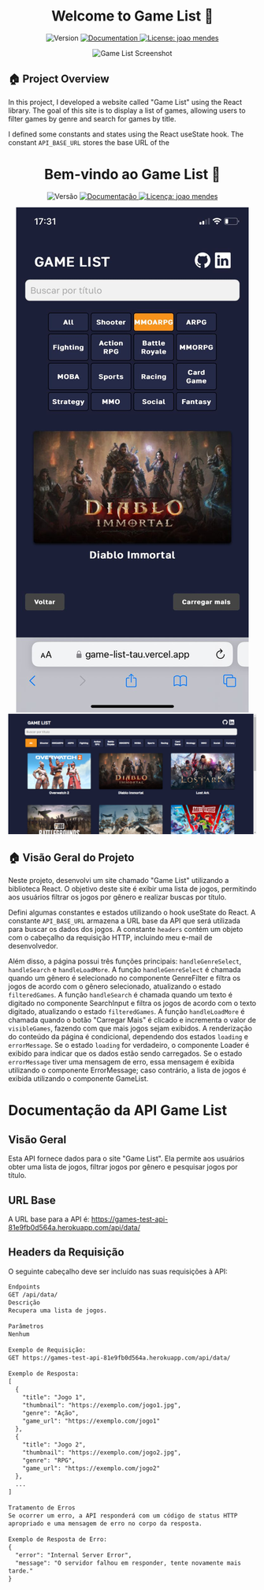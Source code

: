 <h1 align="center">Welcome to Game List 👋</h1>
<p align="center">
  <img alt="Version" src="https://img.shields.io/badge/version-1.0.0-blue.svg?cacheSeconds=2592000" />
  <a href="https://github.com/joaosmendess/Game-List#readme" target="_blank">
    <img alt="Documentation" src="https://img.shields.io/badge/documentation-yes-brightgreen.svg" />
  </a>
  <a href="https://github.com/joaosmendess/Game-List/blob/main/LICENSE" target="_blank">
    <img alt="License: joao mendes" src="https://img.shields.io/badge/License-joao mendes-yellow.svg" />
  </a>
</p>

<p align="center">
  <img alt="Game List Screenshot" src="./src/assets/screenshot-game-list.png" />
</p>

## 🏠 Project Overview
In this project, I developed a website called "Game List" using the React library. The goal of this site is to display a list of games, allowing users to filter games by genre and search for games by title. 

I defined some constants and states using the React useState hook. The constant `API_BASE_URL` stores the base URL of the <h1 align="center">Bem-vindo ao Game List 👋</h1>
<p align="center">
  <img alt="Versão" src="https://img.shields.io/badge/versão-1.0.0-blue.svg?cacheSeconds=2592000" />
  <a href="https://github.com/joaosmendess/Game-List#readme" target="_blank">
    <img alt="Documentação" src="https://img.shields.io/badge/documentação-sim-brightgreen.svg" />
  </a>
  <a href="https://github.com/joaosmendess/Game-List/blob/main/LICENSE" target="_blank">
    <img alt="Licença: joao mendes" src="https://img.shields.io/badge/Licença-joao mendes-yellow.svg" />
  </a>
</p>

<p align="center">
  <img alt="Captura de tela do Game List" src="./src/assests/WhatsApp%20Image%202023-06-25%20at%2017.32.04.jpeg" />
  <img alt="Captura de tela do Game List" src="./src/assests/screenshot-game-list.png" />
</p>

## 🏠 Visão Geral do Projeto
Neste projeto, desenvolvi um site chamado "Game List" utilizando a biblioteca React. O objetivo deste site é exibir uma lista de jogos, permitindo aos usuários filtrar os jogos por gênero e realizar buscas por título. 

Defini algumas constantes e estados utilizando o hook useState do React. A constante `API_BASE_URL` armazena a URL base da API que será utilizada para buscar os dados dos jogos. A constante `headers` contém um objeto com o cabeçalho da requisição HTTP, incluindo meu e-mail de desenvolvedor.

Além disso, a página possui três funções principais: `handleGenreSelect`, `handleSearch` e `handleLoadMore`. A função `handleGenreSelect` é chamada quando um gênero é selecionado no componente GenreFilter e filtra os jogos de acordo com o gênero selecionado, atualizando o estado `filteredGames`. A função `handleSearch` é chamada quando um texto é digitado no componente SearchInput e filtra os jogos de acordo com o texto digitado, atualizando o estado `filteredGames`. A função `handleLoadMore` é chamada quando o botão "Carregar Mais" é clicado e incrementa o valor de `visibleGames`, fazendo com que mais jogos sejam exibidos. A renderização do conteúdo da página é condicional, dependendo dos estados `loading` e `errorMessage`. Se o estado `loading` for verdadeiro, o componente Loader é exibido para indicar que os dados estão sendo carregados. Se o estado `errorMessage` tiver uma mensagem de erro, essa mensagem é exibida utilizando o componente ErrorMessage; caso contrário, a lista de jogos é exibida utilizando o componente GameList.

# Documentação da API Game List

## Visão Geral
Esta API fornece dados para o site "Game List". Ela permite aos usuários obter uma lista de jogos, filtrar jogos por gênero e pesquisar jogos por título.

## URL Base
A URL base para a API é:
https://games-test-api-81e9fb0d564a.herokuapp.com/api/data/

## Headers da Requisição
O seguinte cabeçalho deve ser incluído nas suas requisições à API:

```plaintext
Endpoints
GET /api/data/
Descrição
Recupera uma lista de jogos.

Parâmetros
Nenhum

Exemplo de Requisição:
GET https://games-test-api-81e9fb0d564a.herokuapp.com/api/data/

Exemplo de Resposta:
[
  {
    "title": "Jogo 1",
    "thumbnail": "https://exemplo.com/jogo1.jpg",
    "genre": "Ação",
    "game_url": "https://exemplo.com/jogo1"
  },
  {
    "title": "Jogo 2",
    "thumbnail": "https://exemplo.com/jogo2.jpg",
    "genre": "RPG",
    "game_url": "https://exemplo.com/jogo2"
  },
  ...
]

Tratamento de Erros
Se ocorrer um erro, a API responderá com um código de status HTTP apropriado e uma mensagem de erro no corpo da resposta.

Exemplo de Resposta de Erro:
{
  "error": "Internal Server Error",
  "message": "O servidor falhou em responder, tente novamente mais tarde."
}






